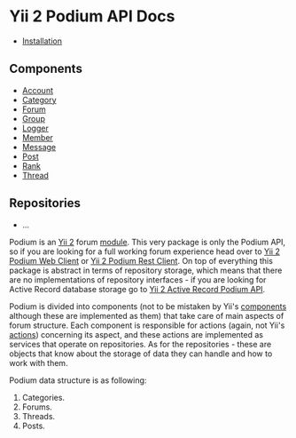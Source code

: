 # Yii 2 Podium API Docs

 - [Installation](en/installation.md)

## Components

 - [Account](en/account.md)
 - [Category](en/category.md)
 - [Forum](en/forum.md)
 - [Group](en/group.md)
 - [Logger](en/logger.md)
 - [Member](en/member.md)
 - [Message](en/message.md)
 - [Post](en/post.md)
 - [Rank](en/rank.md)
 - [Thread](en/thread.md)

## Repositories

 - ...

Podium is an [Yii 2](https://www.yiiframework.com/) forum [module](https://www.yiiframework.com/doc/guide/2.0/en/structure-modules). 
This very package is only the Podium API, so if you are looking for a full working forum experience head over to 
[Yii 2 Podium Web Client]() or [Yii 2 Podium Rest Client](). On top of everything this package is abstract in terms of 
repository storage, which means that there are no implementations of repository interfaces - if you are looking for 
Active Record database storage go to [Yii 2 Active Record Podium API]().

Podium is divided into components (not to be mistaken by Yii's [components](https://www.yiiframework.com/doc/guide/2.0/en/structure-application-components) 
although these are implemented as them) that take care of main aspects of forum structure. Each component is responsible 
for actions (again, not Yii's [actions](https://www.yiiframework.com/doc/guide/2.0/en/structure-controllers#actions)) 
concerning its aspect, and these actions are implemented as services that operate on repositories. As for the 
repositories - these are objects that know about the storage of data they can handle and how to work with them.

Podium data structure is as following:

 1. Categories.
 2. Forums.
 3. Threads.
 4. Posts.
